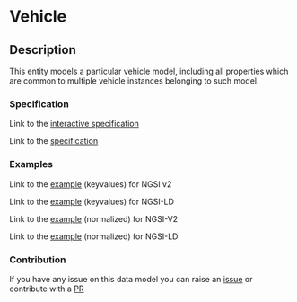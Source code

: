 # Vehicle

## Description 

This entity models a particular vehicle model, including all properties
which are common to multiple vehicle instances belonging to such model.

### Specification

Link to the [interactive specification](https://swagger.lab.fiware.org/?url=https://smart-data-models.github.io/dataModel.Transportation/Vehicle/swagger.yaml)

Link to the [specification](https://smart-data-models.github.io/dataModel.Transportation/Vehicle/doc/spec.md)
### Examples

Link to the [example](https://smart-data-models.github.io/dataModel.Transportation/Vehicle/examples/example.json) (keyvalues) for NGSI v2

Link to the [example](https://smart-data-models.github.io/dataModel.Transportation/Vehicle/examples/example.jsonld) (keyvalues) for NGSI-LD

Link to the [example](https://smart-data-models.github.io/dataModel.Transportation/Vehicle/examples/example-normalized.json) (normalized) for NGSI-V2

Link to the [example](https://smart-data-models.github.io/dataModel.Transportation/Vehicle/examples/example-normalized.jsonld) (normalized) for NGSI-LD
### Contribution

 If you have any issue on this data model you can raise an [issue](https://github.com/smart-data-models/dataModel.Transportation/issues)  or contribute with a [PR](https://github.com/smart-data-models/dataModel.Transportation/pulls)